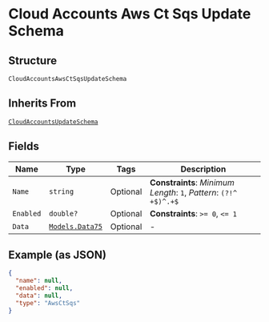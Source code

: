 
# Cloud Accounts Aws Ct Sqs Update Schema

## Structure

`CloudAccountsAwsCtSqsUpdateSchema`

## Inherits From

[`CloudAccountsUpdateSchema`](../../doc/models/cloud-accounts-update-schema.md)

## Fields

| Name | Type | Tags | Description |
|  --- | --- | --- | --- |
| `Name` | `string` | Optional | **Constraints**: *Minimum Length*: `1`, *Pattern*: `(?!^ +$)^.+$` |
| `Enabled` | `double?` | Optional | **Constraints**: `>= 0`, `<= 1` |
| `Data` | [`Models.Data75`](../../doc/models/data-75.md) | Optional | - |

## Example (as JSON)

```json
{
  "name": null,
  "enabled": null,
  "data": null,
  "type": "AwsCtSqs"
}
```

